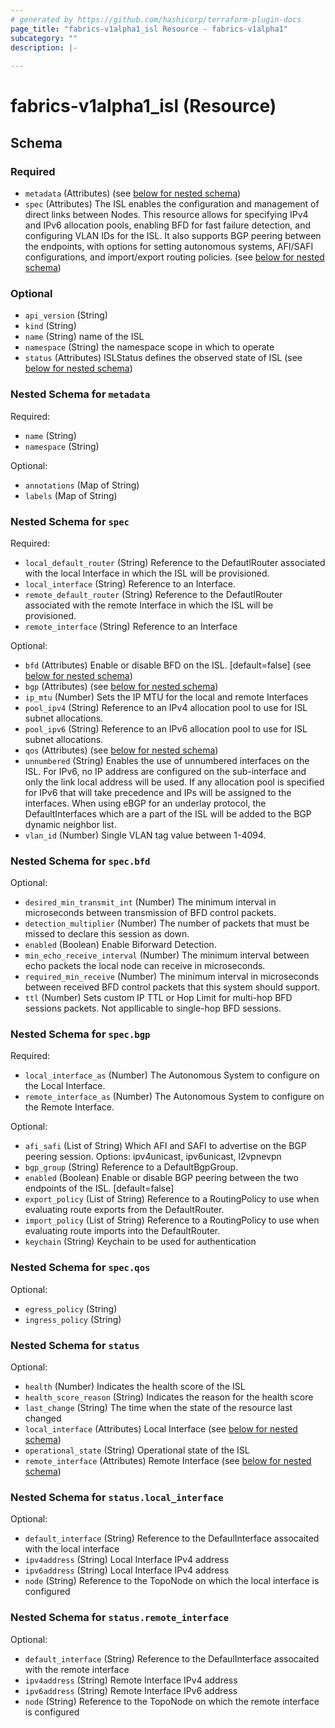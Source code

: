 ```yaml
---
# generated by https://github.com/hashicorp/terraform-plugin-docs
page_title: "fabrics-v1alpha1_isl Resource - fabrics-v1alpha1"
subcategory: ""
description: |-
  
---
```


# fabrics-v1alpha1_isl (Resource)





<!-- schema generated by tfplugindocs -->
## Schema

### Required

- `metadata` (Attributes) (see [below for nested schema](#nestedatt--metadata))
- `spec` (Attributes) The ISL enables the configuration and management of direct links between Nodes. This resource allows for specifying IPv4 and IPv6 allocation pools, enabling BFD for fast failure detection, and configuring VLAN IDs for the ISL. It also supports BGP peering between the endpoints, with options for setting autonomous systems, AFI/SAFI configurations, and import/export routing policies. (see [below for nested schema](#nestedatt--spec))

### Optional

- `api_version` (String)
- `kind` (String)
- `name` (String) name of the ISL
- `namespace` (String) the namespace scope in which to operate
- `status` (Attributes) ISLStatus defines the observed state of ISL (see [below for nested schema](#nestedatt--status))

<a id="nestedatt--metadata"></a>
### Nested Schema for `metadata`

Required:

- `name` (String)
- `namespace` (String)

Optional:

- `annotations` (Map of String)
- `labels` (Map of String)


<a id="nestedatt--spec"></a>
### Nested Schema for `spec`

Required:

- `local_default_router` (String) Reference to the DefautlRouter associated with the local Interface in which the ISL will be provisioned.
- `local_interface` (String) Reference to an Interface.
- `remote_default_router` (String) Reference to the DefautlRouter associated with the remote Interface in which the ISL will be provisioned.
- `remote_interface` (String) Reference to an Interface

Optional:

- `bfd` (Attributes) Enable or disable BFD on the ISL. [default=false] (see [below for nested schema](#nestedatt--spec--bfd))
- `bgp` (Attributes) (see [below for nested schema](#nestedatt--spec--bgp))
- `ip_mtu` (Number) Sets the IP MTU for the local and remote Interfaces
- `pool_ipv4` (String) Reference to an IPv4 allocation pool to use for ISL subnet allocations.
- `pool_ipv6` (String) Reference to an IPv6 allocation pool to use for ISL subnet allocations.
- `qos` (Attributes) (see [below for nested schema](#nestedatt--spec--qos))
- `unnumbered` (String) Enables the use of unnumbered interfaces on the ISL. For IPv6, no IP address are configured on the sub-interface and only the link local address will be used. If any allocation pool is specified for IPv6 that will take precedence and IPs will be assigned to the interfaces.  When using eBGP for an underlay protocol, the DefaultInterfaces which are a part of the ISL will be added to the BGP dynamic neighbor list.
- `vlan_id` (Number) Single VLAN tag value between 1-4094.

<a id="nestedatt--spec--bfd"></a>
### Nested Schema for `spec.bfd`

Optional:

- `desired_min_transmit_int` (Number) The minimum interval in microseconds between transmission of BFD control packets.
- `detection_multiplier` (Number) The number of packets that must be missed to declare this session as down.
- `enabled` (Boolean) Enable Biforward Detection.
- `min_echo_receive_interval` (Number) The minimum interval between echo packets the local node can receive in microseconds.
- `required_min_receive` (Number) The minimum interval in microseconds between received BFD control packets that this system should support.
- `ttl` (Number) Sets custom IP TTL or Hop Limit for multi-hop BFD sessions packets. Not appllicable to single-hop BFD sessions.


<a id="nestedatt--spec--bgp"></a>
### Nested Schema for `spec.bgp`

Required:

- `local_interface_as` (Number) The Autonomous System to configure on the Local Interface.
- `remote_interface_as` (Number) The Autonomous System to configure on the Remote Interface.

Optional:

- `afi_safi` (List of String) Which AFI and SAFI to advertise on the BGP peering session. Options: ipv4unicast, ipv6unicast, l2vpnevpn
- `bgp_group` (String) Reference to a DefaultBgpGroup.
- `enabled` (Boolean) Enable or disable BGP peering between the two endpoints of the ISL. [default=false]
- `export_policy` (List of String) Reference to a RoutingPolicy to use when evaluating route exports from the DefaultRouter.
- `import_policy` (List of String) Reference to a RoutingPolicy to use when evaluating route imports into the DefaultRouter.
- `keychain` (String) Keychain to be used for authentication


<a id="nestedatt--spec--qos"></a>
### Nested Schema for `spec.qos`

Optional:

- `egress_policy` (String)
- `ingress_policy` (String)



<a id="nestedatt--status"></a>
### Nested Schema for `status`

Optional:

- `health` (Number) Indicates the health score of the ISL
- `health_score_reason` (String) Indicates the reason for the health score
- `last_change` (String) The time when the state of the resource last changed
- `local_interface` (Attributes) Local Interface (see [below for nested schema](#nestedatt--status--local_interface))
- `operational_state` (String) Operational state of the ISL
- `remote_interface` (Attributes) Remote Interface (see [below for nested schema](#nestedatt--status--remote_interface))

<a id="nestedatt--status--local_interface"></a>
### Nested Schema for `status.local_interface`

Optional:

- `default_interface` (String) Reference to the DefaulInterface assocaited with the local interface
- `ipv4address` (String) Local Interface IPv4 address
- `ipv6address` (String) Local Interface IPv4 address
- `node` (String) Reference to the TopoNode on which the local interface is configured


<a id="nestedatt--status--remote_interface"></a>
### Nested Schema for `status.remote_interface`

Optional:

- `default_interface` (String) Reference to the DefaulInterface assocaited with the remote interface
- `ipv4address` (String) Remote Interface IPv4 address
- `ipv6address` (String) Remote Interface IPv6 address
- `node` (String) Reference to the TopoNode on which the remote interface is configured
